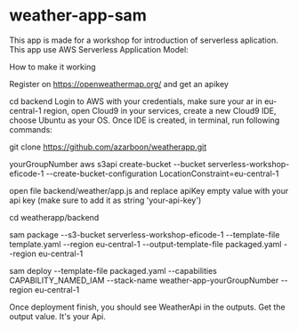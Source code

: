 # weather-app-sam



This app is made for a workshop for introduction of serverless aplication. This app use AWS Serverless Application Model:



How to make it working

Register on https://openweathermap.org/ and get an apikey



cd backend
Login to AWS with your credentials, make sure your ar in eu-central-1 region, open Cloud9 in your services, create a new Cloud9 IDE, choose Ubuntu as your OS. Once IDE is created, in terminal, run following commands:


git clone https://github.com/azarboon/weatherapp.git



yourGroupNumber
aws s3api create-bucket --bucket serverless-workshop-eficode-1  --create-bucket-configuration LocationConstraint=eu-central-1 





open file backend/weather/app.js and replace apiKey empty value with your api key (make sure to add it as string 'your-api-key')

cd weatherapp/backend

sam package --s3-bucket serverless-workshop-eficode-1 --template-file template.yaml --region eu-central-1 --output-template-file packaged.yaml --region eu-central-1


sam deploy --template-file packaged.yaml --capabilities CAPABILITY_NAMED_IAM --stack-name weather-app-yourGroupNumber --region eu-central-1

Once deployment finish, you should see WeatherApi in the outputs. Get the output value. It's your Api.
